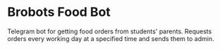 # Brobots Food Bot

Telegram bot for getting food orders from students' parents. Requests orders every working day at a specified time and sends them to admin.
